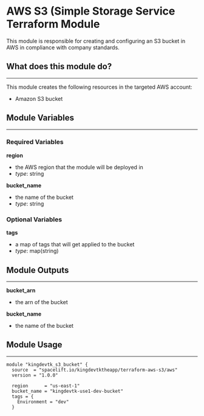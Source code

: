   # AWS S3 (Simple Storage Service Terraform Module

This module is responsible for creating and configuring an S3 bucket in AWS in compliance with company standards.

## What does this module do?
----------------------------
This module creates the following resources in the targeted AWS account:
- Amazon S3 bucket

## Module Variables
-------------------
### Required Variables
**region**
- the AWS region that the module will be deployed in
- *type*: string

**bucket_name**
- the name of the bucket
- *type*: string

### Optional Variables
**tags**
- a map of tags that will get applied to the bucket
- *type*: map(string)

## Module Outputs
-------------------
**bucket_arn**
- the arn of the bucket

**bucket_name**
- the name of the bucket

## Module Usage
---------------
```
module "kingdevtk_s3_bucket" {
  source  = "spacelift.io/kingdevtktheapp/terraform-aws-s3/aws"
  version = "1.0.0"

  region      = "us-east-1"
  bucket_name = "kingdevtk-use1-dev-bucket"
  tags = {
    Environment = "dev"
  }
```
